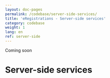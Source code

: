 ```yaml
---
layout: doc-pages
permalink: /codebase/server-side-services/
title: 'eRegistrations - Server-side services'
category: codebase
weight: 1
lang: en
ref: server-side
---
```


<span class="label label-info">Coming soon</span>

# Server-side services
